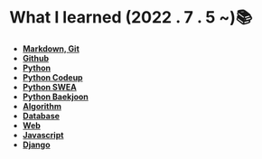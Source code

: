 # What I learned (2022 . 7 . 5 ~)📚

- **[Markdown, Git](1_markdown/markdown_git.md)**
- **[Github](2_github/github.md)**
- **[Python](3_python/python.md)**
- **[Python Codeup](3_python/python_codeup/codeup/)**
- **[Python SWEA ](3_python/python_swea/)**
- [**Python Baekjoon**](3_python/python_BaekJoon)
- **[Algorithm](3_python/Algorithm.md)**
- [**Database**](4_database/database.md)
- [**Web**](5_web/web.md)
- [**Javascript**](6_javascript/javascript.md)
- [**Django**](7_django/django.md)
